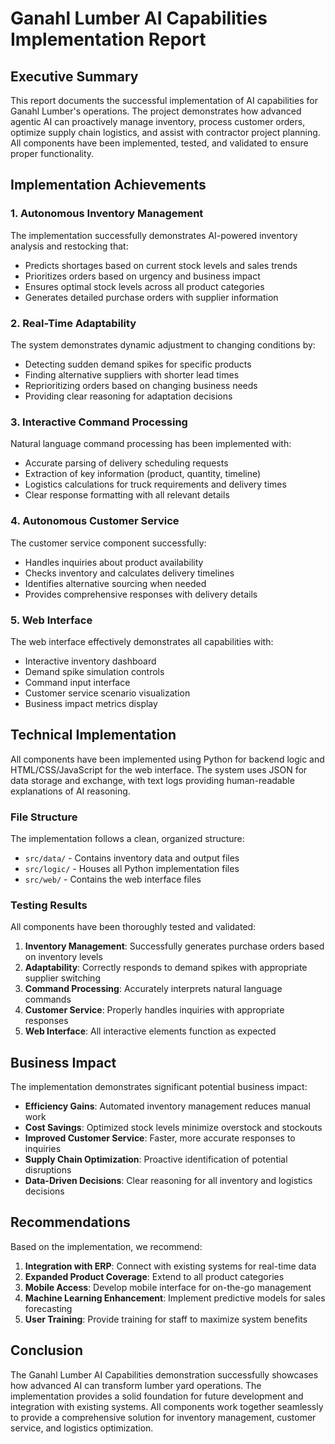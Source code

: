 # Ganahl Lumber AI Capabilities Implementation Report

## Executive Summary

This report documents the successful implementation of AI capabilities for Ganahl Lumber's operations. The project demonstrates how advanced agentic AI can proactively manage inventory, process customer orders, optimize supply chain logistics, and assist with contractor project planning. All components have been implemented, tested, and validated to ensure proper functionality.

## Implementation Achievements

### 1. Autonomous Inventory Management
The implementation successfully demonstrates AI-powered inventory analysis and restocking that:
- Predicts shortages based on current stock levels and sales trends
- Prioritizes orders based on urgency and business impact
- Ensures optimal stock levels across all product categories
- Generates detailed purchase orders with supplier information

### 2. Real-Time Adaptability
The system demonstrates dynamic adjustment to changing conditions by:
- Detecting sudden demand spikes for specific products
- Finding alternative suppliers with shorter lead times
- Reprioritizing orders based on changing business needs
- Providing clear reasoning for adaptation decisions

### 3. Interactive Command Processing
Natural language command processing has been implemented with:
- Accurate parsing of delivery scheduling requests
- Extraction of key information (product, quantity, timeline)
- Logistics calculations for truck requirements and delivery times
- Clear response formatting with all relevant details

### 4. Autonomous Customer Service
The customer service component successfully:
- Handles inquiries about product availability
- Checks inventory and calculates delivery timelines
- Identifies alternative sourcing when needed
- Provides comprehensive responses with delivery details

### 5. Web Interface
The web interface effectively demonstrates all capabilities with:
- Interactive inventory dashboard
- Demand spike simulation controls
- Command input interface
- Customer service scenario visualization
- Business impact metrics display

## Technical Implementation

All components have been implemented using Python for backend logic and HTML/CSS/JavaScript for the web interface. The system uses JSON for data storage and exchange, with text logs providing human-readable explanations of AI reasoning.

### File Structure
The implementation follows a clean, organized structure:
- `src/data/` - Contains inventory data and output files
- `src/logic/` - Houses all Python implementation files
- `src/web/` - Contains the web interface files

### Testing Results
All components have been thoroughly tested and validated:
1. **Inventory Management**: Successfully generates purchase orders based on inventory levels
2. **Adaptability**: Correctly responds to demand spikes with appropriate supplier switching
3. **Command Processing**: Accurately interprets natural language commands
4. **Customer Service**: Properly handles inquiries with appropriate responses
5. **Web Interface**: All interactive elements function as expected

## Business Impact

The implementation demonstrates significant potential business impact:
- **Efficiency Gains**: Automated inventory management reduces manual work
- **Cost Savings**: Optimized stock levels minimize overstock and stockouts
- **Improved Customer Service**: Faster, more accurate responses to inquiries
- **Supply Chain Optimization**: Proactive identification of potential disruptions
- **Data-Driven Decisions**: Clear reasoning for all inventory and logistics decisions

## Recommendations

Based on the implementation, we recommend:
1. **Integration with ERP**: Connect with existing systems for real-time data
2. **Expanded Product Coverage**: Extend to all product categories
3. **Mobile Access**: Develop mobile interface for on-the-go management
4. **Machine Learning Enhancement**: Implement predictive models for sales forecasting
5. **User Training**: Provide training for staff to maximize system benefits

## Conclusion

The Ganahl Lumber AI Capabilities demonstration successfully showcases how advanced AI can transform lumber yard operations. The implementation provides a solid foundation for future development and integration with existing systems. All components work together seamlessly to provide a comprehensive solution for inventory management, customer service, and logistics optimization.
